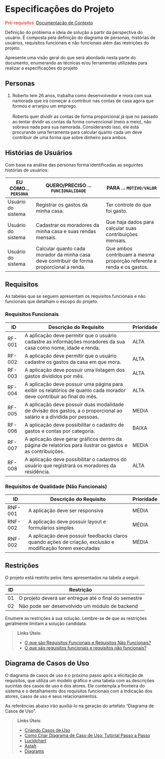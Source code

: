 # Especificações do Projeto

<span style="color:red">Pré-requisitos: <a href="1-Documentação de Contexto.md"> Documentação de Contexto</a></span>

Definição do problema e ideia de solução a partir da perspectiva do usuário. É composta pela definição do  diagrama de personas, histórias de usuários, requisitos funcionais e não funcionais além das restrições do projeto.

Apresente uma visão geral do que será abordado nesta parte do documento, enumerando as técnicas e/ou ferramentas utilizadas para realizar a especificações do projeto

## Personas

1) Roberto tem 26 anos, trabalha como desenvolvedor e mora com sua namorada que irá começar 
a contribuir nas contas de casa agora que formou e arranjou um emprego.
<br><br> Roberto quer dividir as contas de forma proporcional já que no passado ao tentar dividir as contas 
da forma convencional (meio a meio), não sobrava nada para sua namorada. 
Considerando isso, ele está procurando uma ferramenta para calcular quanto cada um deve contribuir 
de uma forma que sobre dinheiro para ambos.

## Histórias de Usuários

Com base na análise das personas forma identificadas as seguintes histórias de usuários:

|EU COMO... `PERSONA`| QUERO/PRECISO ... `FUNCIONALIDADE` |PARA ... `MOTIVO/VALOR`                 |
|--------------------|------------------------------------|----------------------------------------|
|Usuário do sistema  | Registrar os gastos da minha casa.  | Ter controle do que foi gasto. |
|Usuário do sistema | Cadastrar os moradores da minha casa e suas rendas mensais. | Que haja dados para calcular suas contribuições mensais.  |
|Usuário do sistema  | Calcular quanto cada morador da minha casa deve contribuir de forma proporcional a renda. | Que ambos contribuam a mesma proporção referente a renda e os gastos. |

## Requisitos

As tabelas que se seguem apresentam os requisitos funcionais e não funcionais que detalham o escopo do projeto.

### Requisitos Funcionais

|ID    | Descrição do Requisito  | Prioridade |
|------|-----------------------------------------|----|
|RF-001| A aplicação deve permitir que o usuário cadastre as informações moradores da sua casa como nome, idade e renda. | ALTA |
|RF-002| A aplicação deve permitir que o usuário cadastre os gastos da casa em que mora. | ALTA |
|RF-003| A aplicação deve possuir uma listagem dos gastos divididos por mês. | ALTA |
|RF-004| A aplicação deve possuir uma página para exibir os relatórios de quanto cada morador deve contribuir ao final do mês. | ALTA |
|RF-005| A aplicação deve possuir duas modalidade de divisão dos gastos, a o proporcional ao salário e a dividida por pessoas. | MEDIA |
|RF-006| A aplicação deve possibilitar o cadastro de gastos e contas por categoria. | BAIXA |
|RF-007| A aplicação deve gerar gráficos dentro da página de relatórios para ilustrar os gastos e as contribuições. | MEDIA |
|RF-008| A aplicação deve possibilitar o cadastros do usuário que registrará os moradores da residência. | ALTA |

### Requisitos de Qualidade (Não Funcionais)

|ID     | Descrição do Requisito  |Prioridade |
|-------|-------------------------|----|
|RNF-001| A aplicação deve ser responsiva | MÉDIA | 
|RNF-002| A aplicação deve possuir layout e formulários simples | MÉDIA |
|RNF-002| A aplicação deve possuir feedbacks claros quando ações de criação, exclusão e modificação forem executadas | MÉDIA |

## Restrições

O projeto está restrito pelos itens apresentados na tabela a seguir.

|ID| Restrição                                             |
|--|-------------------------------------------------------|
|01| O projeto deverá ser entregue até o final do semestre |
|02| Não pode ser desenvolvido um módulo de backend        |


Enumere as restrições à sua solução. Lembre-se de que as restrições geralmente limitam a solução candidata.

> **Links Úteis**:
> - [O que são Requisitos Funcionais e Requisitos Não Funcionais?](https://codificar.com.br/requisitos-funcionais-nao-funcionais/)
> - [O que são requisitos funcionais e requisitos não funcionais?](https://analisederequisitos.com.br/requisitos-funcionais-e-requisitos-nao-funcionais-o-que-sao/)

## Diagrama de Casos de Uso

O diagrama de casos de uso é o próximo passo após a elicitação de requisitos, que utiliza um modelo gráfico e uma tabela com as descrições sucintas dos casos de uso e dos atores. Ele contempla a fronteira do sistema e o detalhamento dos requisitos funcionais com a indicação dos atores, casos de uso e seus relacionamentos. 

As referências abaixo irão auxiliá-lo na geração do artefato “Diagrama de Casos de Uso”.

> **Links Úteis**:
> - [Criando Casos de Uso](https://www.ibm.com/docs/pt-br/elm/6.0?topic=requirements-creating-use-cases)
> - [Como Criar Diagrama de Caso de Uso: Tutorial Passo a Passo](https://gitmind.com/pt/fazer-diagrama-de-caso-uso.html/)
> - [Lucidchart](https://www.lucidchart.com/)
> - [Astah](https://astah.net/)
> - [Diagrams](https://app.diagrams.net/)
